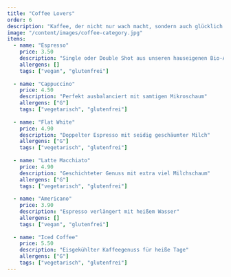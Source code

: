 ```yaml
---
title: "Coffee Lovers"
order: 6
description: "Kaffee, der nicht nur wach macht, sondern auch glücklich. Unsere Baristas zaubern aus jeder Bohne ein kleines Kunstwerk."
image: "/content/images/coffee-category.jpg"
items:
  - name: "Espresso"
    price: 3.50
    description: "Single oder Double Shot aus unseren hauseigenen Bio-Arabica-Bohnen"
    allergens: []
    tags: ["vegan", "glutenfrei"]
    
  - name: "Cappuccino"
    price: 4.50
    description: "Perfekt ausbalanciert mit samtigen Mikroschaum"
    allergens: ["G"]
    tags: ["vegetarisch", "glutenfrei"]
    
  - name: "Flat White"
    price: 4.90
    description: "Doppelter Espresso mit seidig geschäumter Milch"
    allergens: ["G"]
    tags: ["vegetarisch", "glutenfrei"]
    
  - name: "Latte Macchiato"
    price: 4.90
    description: "Geschichteter Genuss mit extra viel Milchschaum"
    allergens: ["G"]
    tags: ["vegetarisch", "glutenfrei"]
    
  - name: "Americano"
    price: 3.90
    description: "Espresso verlängert mit heißem Wasser"
    allergens: []
    tags: ["vegan", "glutenfrei"]
    
  - name: "Iced Coffee"
    price: 5.50
    description: "Eisgekühlter Kaffeegenuss für heiße Tage"
    allergens: ["G"]
    tags: ["vegetarisch", "glutenfrei"]
---
```

